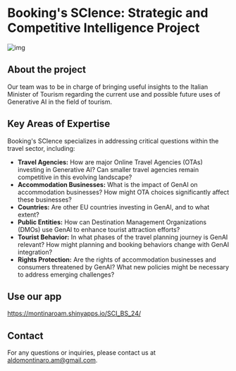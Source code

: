 # Booking's SCIence: Strategic and Competitive Intelligence Project
![img](https://freeimage.host/i/dHBFqen)

## About the project
Our team was to be in charge of bringing useful insights to the Italian Minister of Tourism regarding the current use and possible future uses of Generative AI in the field of tourism.

## Key Areas of Expertise
Booking's SCIence specializes in addressing critical questions within the travel sector, including:

- **Travel Agencies:** How are major Online Travel Agencies (OTAs) investing in Generative AI? Can smaller travel agencies remain competitive in this evolving landscape?
- **Accommodation Businesses:** What is the impact of GenAI on accommodation businesses? How might OTA choices significantly affect these businesses?
- **Countries:** Are other EU countries investing in GenAI, and to what extent?
- **Public Entities:** How can Destination Management Organizations (DMOs) use GenAI to enhance tourist attraction efforts?
- **Tourist Behavior:** In what phases of the travel planning journey is GenAI relevant? How might planning and booking behaviors change with GenAI integration?
- **Rights Protection:** Are the rights of accommodation businesses and consumers threatened by GenAI? What new policies might be necessary to address emerging challenges?

## Use our app
https://montinaroam.shinyapps.io/SCI_BS_24/

## Contact

For any questions or inquiries, please contact us at [aldomontinaro.am@gmail.com](mailto:aldomontinaro.am@gmail.com).

